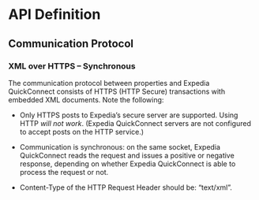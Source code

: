 # API Definition

## Communication Protocol

### XML over HTTPS – Synchronous

The communication protocol between properties and Expedia QuickConnect consists of HTTPS (HTTP Secure) transactions with embedded XML documents. Note the following:

-   Only HTTPS posts to Expedia’s secure server are supported. Using HTTP *will not work*. (Expedia QuickConnect servers are not configured to accept posts on the HTTP service.)

-   Communication is synchronous: on the same socket, Expedia QuickConnect reads the request and issues a positive or negative response, depending on whether Expedia QuickConnect is able to process the request or not.

-   Content-Type of the HTTP Request Header should be: “text/xml”.



